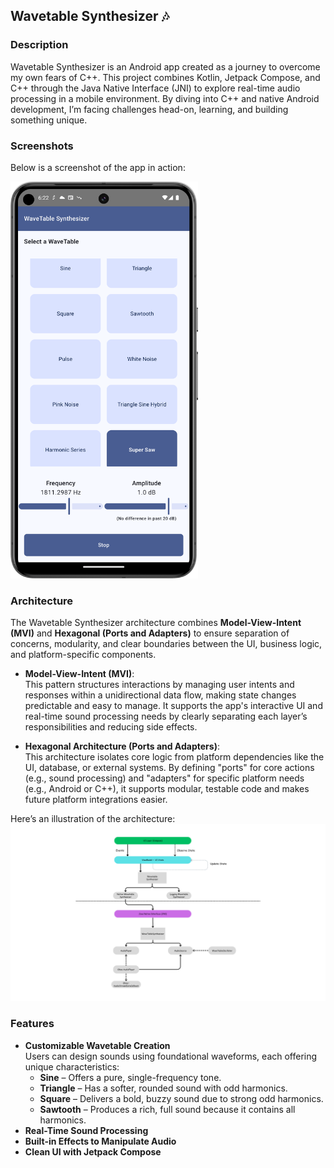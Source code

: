 
## Wavetable Synthesizer 🎶

### Description

Wavetable Synthesizer is an Android app created as a journey to overcome my own fears of C++. This project combines Kotlin, Jetpack Compose, and C++ through the Java Native Interface (JNI) to explore real-time audio processing in a mobile environment. By diving into C++ and native Android development, I’m facing challenges head-on, learning, and building something unique.


### Screenshots

Below is a screenshot of the app in action: 

<img src="assets/screenshot.png" alt="Screenshot" width="300"/>

### Architecture

The Wavetable Synthesizer architecture combines **Model-View-Intent (MVI)** and **Hexagonal (Ports and Adapters)** to ensure separation of concerns, modularity, and clear boundaries between the UI, business logic, and platform-specific components.

-   **Model-View-Intent (MVI)**:  
    This pattern structures interactions by managing user intents and responses within a unidirectional data flow, making state changes predictable and easy to manage. It supports the app's interactive UI and real-time sound processing needs by clearly separating each layer’s responsibilities and reducing side effects.

-   **Hexagonal Architecture (Ports and Adapters)**:  
    This architecture isolates core logic from platform dependencies like the UI, database, or external systems. By defining "ports" for core actions (e.g., sound processing) and "adapters" for specific platform needs (e.g., Android or C++), it supports modular, testable code and makes future platform integrations easier.


Here’s an illustration of the architecture: <img src="assets/architecture.png" alt="Architecture Diagram" />

### Features

-   **Customizable Wavetable Creation**  
    Users can design sounds using foundational waveforms, each offering unique characteristics:
    -   **Sine** – Offers a pure, single-frequency tone.
    -   **Triangle** – Has a softer, rounded sound with odd harmonics.
    -   **Square** – Delivers a bold, buzzy sound due to strong odd harmonics.
    -   **Sawtooth** – Produces a rich, full sound because it contains all harmonics.
-   **Real-Time Sound Processing**
-   **Built-in Effects to Manipulate Audio**
-   **Clean UI with Jetpack Compose**

